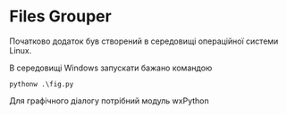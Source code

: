 # Files Grouper

Початково додаток був створений в середовищі операційної системи
Linux.

В середовищі Windows запускати бажано командою

    pythonw .\fig.py

Для графічного діалогу потрібний модуль wxPython
